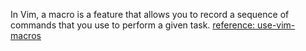 In Vim, a macro is a feature that allows you to record a sequence of commands that you use to perform a given task.
[reference: use-vim-macros](https://www.redhat.com/sysadmin/use-vim-macros)